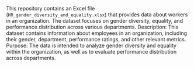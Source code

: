
This repository contains an Excel file (`HR_gender_diversity_and_equality.xlsx`) that provides data about workers in an organization. 
The dataset focuses on gender diversity, equality, and performance distribution across various departments.
Description: This dataset contains information about employees in an organization, including their gender, department, performance ratings, and other relevant metrics.
Purpose: The data is intended to analyze gender diversity and equality within the organization, as well as to evaluate performance distribution across departments.
